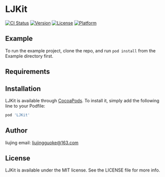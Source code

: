 # LJKit

[![CI Status](https://img.shields.io/travis/185704108@qq.com/LJKit.svg?style=flat)](https://travis-ci.org/185704108@qq.com/LJKit)
[![Version](https://img.shields.io/cocoapods/v/LJKit.svg?style=flat)](https://cocoapods.org/pods/LJKit)
[![License](https://img.shields.io/cocoapods/l/LJKit.svg?style=flat)](https://cocoapods.org/pods/LJKit)
[![Platform](https://img.shields.io/cocoapods/p/LJKit.svg?style=flat)](https://cocoapods.org/pods/LJKit)

## Example

To run the example project, clone the repo, and run `pod install` from the Example directory first.

## Requirements

## Installation

LJKit is available through [CocoaPods](https://cocoapods.org). To install
it, simply add the following line to your Podfile:

```ruby
pod 'LJKit'
```

## Author
liujing 
email: liujingguoke@163.com


## License

LJKit is available under the MIT license. See the LICENSE file for more info.
